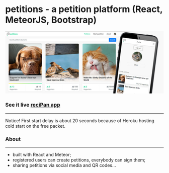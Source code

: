 # petitions - a petition platform (React, MeteorJS, Bootstrap)

![](public/screen.jpg)

### See it live [reciPan app](https://recipan.herokuapp.com/)
-------------
Notice! First start delay is about 20 seconds because of Heroku hosting cold start on the free packet.

### About
-------------
- built with React and Meteor;
- registered users can create petitions, everybody can sign them;
- sharing petitions via social media and QR codes...
